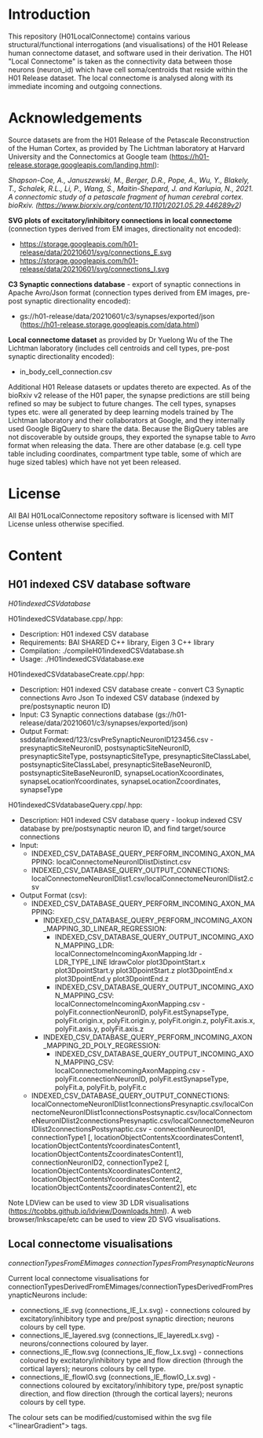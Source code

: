 
Introduction
============

This repository (H01LocalConnectome) contains various structural/functional interrogations (and visualisations) of the H01 Release human connectome dataset, and software used in their derivation. The H01 "Local Connectome" is taken as the connectivity data between those neurons (neuron_id) which have cell soma/centroids that reside within the H01 Release dataset. The local connectome is analysed along with its immediate incoming and outgoing connections.

Acknowledgements
================

Source datasets are from the H01 Release of the Petascale Reconstruction of the Human Cortex, as provided by The Lichtman laboratory at Harvard University and the Connectomics at Google team (https://h01-release.storage.googleapis.com/landing.html):

*Shapson-Coe, A., Januszewski, M., Berger, D.R., Pope, A., Wu, Y., Blakely, T., Schalek, R.L., Li, P., Wang, S., Maitin-Shepard, J. and Karlupia, N., 2021. A connectomic study of a petascale fragment of human cerebral cortex. bioRxiv. (https://www.biorxiv.org/content/10.1101/2021.05.29.446289v2)*

**SVG plots of excitatory/inhibitory connections in local connectome** (connection types derived from EM images, directionality not encoded):
- https://storage.googleapis.com/h01-release/data/20210601/svg/connections_E.svg
- https://storage.googleapis.com/h01-release/data/20210601/svg/connections_I.svg

**C3 Synaptic connections database** - export of synaptic connections in Apache Avro/Json format (connection types derived from EM images, pre-post synaptic directionality encoded):
- gs://h01-release/data/20210601/c3/synapses/exported/json (https://h01-release.storage.googleapis.com/data.html)

**Local connectome dataset** as provided by Dr Yuelong Wu of the The Lichtman laboratory (includes cell centroids and cell types, pre-post synaptic directionality encoded):
- in_body_cell_connection.csv

Additional H01 Release datasets or updates thereto are expected. As of the bioRxiv v2 release of the H01 paper, the synapse predictions are still being refined so may be subject to future changes. The cell types, synapses types etc. were all generated by deep learning models trained by The Lichtman laboratory and their collaborators at Google, and they internally used Google BigQuery to share the data. Because the BigQuery tables are not discoverable by outside groups, they exported the synapse table to Avro format when releasing the data. There are other database (e.g. cell type table including coordinates, compartment type table, some of which are huge sized tables) which have not yet been released.

License
=======

All BAI H01LocalConnectome repository software is licensed with MIT License unless otherwise specified.

Content
=======

H01 indexed CSV database software
---------------------------------

*H01indexedCSVdatabase*

H01indexedCSVdatabase.cpp/.hpp:

 * Description: H01 indexed CSV database
 * Requirements: BAI SHARED C++ library, Eigen 3 C++ library
 * Compilation: ./compileH01indexedCSVdatabase.sh
 * Usage: ./H01indexedCSVdatabase.exe

H01indexedCSVdatabaseCreate.cpp/.hpp:

 * Description: H01 indexed CSV database create - convert C3 Synaptic connections Avro Json To indexed CSV database (indexed by pre/postsynaptic neuron ID)
 * Input: C3 Synaptic connections database (gs://h01-release/data/20210601/c3/synapses/exported/json)
 * Output Format: ssddata/indexed/123/csvPreSynapticNeuronID123456.csv - presynapticSiteNeuronID, postsynapticSiteNeuronID, presynapticSiteType, postsynapticSiteType, presynapticSiteClassLabel, postsynapticSiteClassLabel, presynapticSiteBaseNeuronID, postsynapticSiteBaseNeuronID, synapseLocationXcoordinates, synapseLocationYcoordinates, synapseLocationZcoordinates, synapseType

H01indexedCSVdatabaseQuery.cpp/.hpp:
 * Description: H01 indexed CSV database query - lookup indexed CSV database by pre/postsynaptic neuron ID, and find target/source connections
 * Input: 
     * INDEXED_CSV_DATABASE_QUERY_PERFORM_INCOMING_AXON_MAPPING: localConnectomeNeuronIDlistDistinct.csv
     * INDEXED_CSV_DATABASE_QUERY_OUTPUT_CONNECTIONS: localConnectomeNeuronIDlist1.csv/localConnectomeNeuronIDlist2.csv
 * Output Format (csv):
     * INDEXED_CSV_DATABASE_QUERY_PERFORM_INCOMING_AXON_MAPPING:
        * INDEXED_CSV_DATABASE_QUERY_PERFORM_INCOMING_AXON_MAPPING_3D_LINEAR_REGRESSION:
            * INDEXED_CSV_DATABASE_QUERY_OUTPUT_INCOMING_AXON_MAPPING_LDR: localConnectomeIncomingAxonMapping.ldr - LDR_TYPE_LINE ldrawColor plot3DpointStart.x plot3DpointStart.y plot3DpointStart.z plot3DpointEnd.x plot3DpointEnd.y plot3DpointEnd.z
             * INDEXED_CSV_DATABASE_QUERY_OUTPUT_INCOMING_AXON_MAPPING_CSV: localConnectomeIncomingAxonMapping.csv - polyFit.connectionNeuronID, polyFit.estSynapseType, polyFit.origin.x, polyFit.origin.y, polyFit.origin.z, polyFit.axis.x, polyFit.axis.y, polyFit.axis.z
        * INDEXED_CSV_DATABASE_QUERY_PERFORM_INCOMING_AXON_MAPPING_2D_POLY_REGRESSION:
             * INDEXED_CSV_DATABASE_QUERY_OUTPUT_INCOMING_AXON_MAPPING_CSV: localConnectomeIncomingAxonMapping.csv - polyFit.connectionNeuronID, polyFit.estSynapseType, polyFit.a, polyFit.b, polyFit.c
     * INDEXED_CSV_DATABASE_QUERY_OUTPUT_CONNECTIONS: localConnectomeNeuronIDlist1connectionsPresynaptic.csv/localConnectomeNeuronIDlist1connectionsPostsynaptic.csv/localConnectomeNeuronIDlist2connectionsPresynaptic.csv/localConnectomeNeuronIDlist2connectionsPostsynaptic.csv - connectionNeuronID1, connectionType1 [, locationObjectContentsXcoordinatesContent1, locationObjectContentsYcoordinatesContent1, locationObjectContentsZcoordinatesContent1], connectionNeuronID2, connectionType2 [, locationObjectContentsXcoordinatesContent2, locationObjectContentsYcoordinatesContent2, locationObjectContentsZcoordinatesContent2], etc 

Note LDView can be used to view 3D LDR visualisations (https://tcobbs.github.io/ldview/Downloads.html). A web browser/Inkscape/etc can be used to view 2D SVG visualisations.

Local connectome visualisations
-------------------------------

*connectionTypesFromEMimages*
*connectionTypesFromPresynapticNeurons*

Current local connectome visualisations for connectionTypesDerivedFromEMimages/connectionTypesDerivedFromPresynapticNeurons include:

- connections_IE.svg (connections_IE_Lx.svg) - connections coloured by excitatory/inhibitory type and pre/post synaptic direction; neurons colours by cell type.
- connections_IE_layered.svg (connections_IE_layeredLx.svg) - neurons/connections coloured by layer.
- connections_IE_flow.svg (connections_IE_flow_Lx.svg) - connections coloured by excitatory/inhibitory type and flow direction (through the cortical layers); neurons colours by cell type.
- connections_IE_flowIO.svg (connections_IE_flowIO_Lx.svg) - connections coloured by excitatory/inhibitory type, pre/post synaptic direction, and flow direction (through the cortical layers); neurons colours by cell type.

The colour sets can be modified/customised within the svg file <"linearGradient"> tags.

